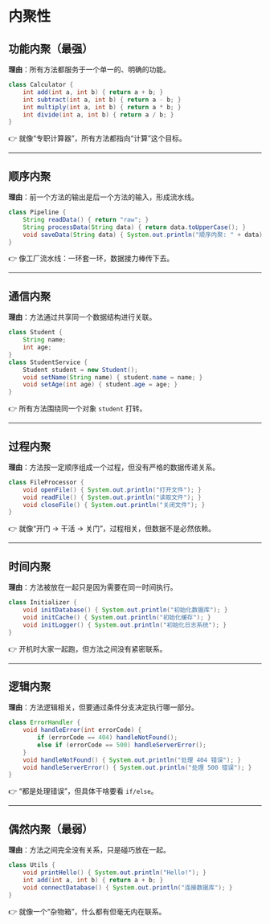 # 内聚性

## 功能内聚（最强）

**理由**：所有方法都服务于一个单一的、明确的功能。

```java
class Calculator {
    int add(int a, int b) { return a + b; }
    int subtract(int a, int b) { return a - b; }
    int multiply(int a, int b) { return a * b; }
    int divide(int a, int b) { return a / b; }
}
```

👉 就像“专职计算器”，所有方法都指向“计算”这个目标。

---

## 顺序内聚

**理由**：前一个方法的输出是后一个方法的输入，形成流水线。

```java
class Pipeline {
    String readData() { return "raw"; }
    String processData(String data) { return data.toUpperCase(); }
    void saveData(String data) { System.out.println("顺序内聚: " + data); }
}
```

👉 像工厂流水线：一环套一环，数据接力棒传下去。

---

## 通信内聚

**理由**：方法通过共享同一个数据结构进行关联。

```java
class Student {
    String name;
    int age;
}
class StudentService {
    Student student = new Student();
    void setName(String name) { student.name = name; }
    void setAge(int age) { student.age = age; }
}
```

👉 所有方法围绕同一个对象 `student` 打转。

---

## 过程内聚

**理由**：方法按一定顺序组成一个过程，但没有严格的数据传递关系。

```java
class FileProcessor {
    void openFile() { System.out.println("打开文件"); }
    void readFile() { System.out.println("读取文件"); }
    void closeFile() { System.out.println("关闭文件"); }
}
```

👉 就像“开门 → 干活 → 关门”，过程相关，但数据不是必然依赖。

---

## 时间内聚

**理由**：方法被放在一起只是因为需要在同一时间执行。

```java
class Initializer {
    void initDatabase() { System.out.println("初始化数据库"); }
    void initCache() { System.out.println("初始化缓存"); }
    void initLogger() { System.out.println("初始化日志系统"); }
}
```

👉 开机时大家一起跑，但方法之间没有紧密联系。

---

## 逻辑内聚

**理由**：方法逻辑相关，但要通过条件分支决定执行哪一部分。

```java
class ErrorHandler {
    void handleError(int errorCode) {
        if (errorCode == 404) handleNotFound();
        else if (errorCode == 500) handleServerError();
    }
    void handleNotFound() { System.out.println("处理 404 错误"); }
    void handleServerError() { System.out.println("处理 500 错误"); }
}
```

👉 “都是处理错误”，但具体干啥要看 `if/else`。

---

## 偶然内聚（最弱）

**理由**：方法之间完全没有关系，只是碰巧放在一起。

```java
class Utils {
    void printHello() { System.out.println("Hello!"); }
    int add(int a, int b) { return a + b; }
    void connectDatabase() { System.out.println("连接数据库"); }
}
```

👉 就像一个“杂物箱”，什么都有但毫无内在联系。